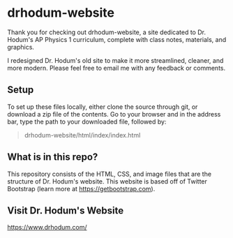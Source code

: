 drhodum-website
===============================

Thank you for checking out drhodum-website, a site dedicated to Dr.
Hodum's AP Physics 1 curriculum, complete with class notes, materials,
and graphics.

I redesigned Dr. Hodum's old site to make it more streamlined, cleaner,
and more modern. Please feel free to email me with any feedback or 
comments. 

Setup
-----
To set up these files locally, either clone the source through git, or
download a zip file of the contents. Go to your browser and in the address
bar, type the path to your downloaded file, followed by:

> drhodum-website/html/index/index.html

What is in this repo?
---------------------
This repository consists of the HTML, CSS, and image files that are the
structure of Dr. Hodum's website. This website is based off of Twitter 
Bootstrap (learn more at https://getbootstrap.com).

Visit Dr. Hodum's Website
--------------------------
https://www.drhodum.com/
